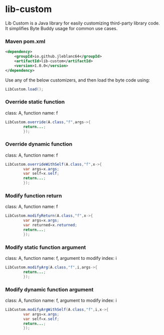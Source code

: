 # lib-custom

Lib Custom is a Java library for easily customizing third-party library code.
It simplifies Byte Buddy usage for common use cases.

### Maven pom.xml

```xml
<dependency>
    <groupId>io.github.jleblanc64</groupId>
    <artifactId>lib-custom</artifactId>
    <version>1.0.0</version>
</dependency>
```

Use any of the below customizers, and then load the byte code using:

```java
LibCustom.load();
```

### Override static function

class: A, function name: f

```java
LibCustom.override(A.class,"f",args->{
        return...;
        });
```

### Override dynamic function

class: A, function name: f

```java
LibCustom.overrideWithSelf(A.class,"f",x->{
        var args=x.args;
        var self=x.self;
        return...;
        });
```

### Modify function return

class: A, function name: f

```java
LibCustom.modifyReturn(A.class,"f",x->{
        var args=x.args;
        var returned=x.returned;
        return...;
        });
```

### Modify static function argument

class: A, function name: f, argument to modify index: i

```java
LibCustom.modifyArg(A.class,"f",i,args->{
        return...;
        });
```

### Modify dynamic function argument

class: A, function name: f, argument to modify index: i

```java
LibCustom.modifyArgWithSelf(A.class,"f",i,x->{
        var args=x.args;
        var self=x.self;
        return...;
        });
```